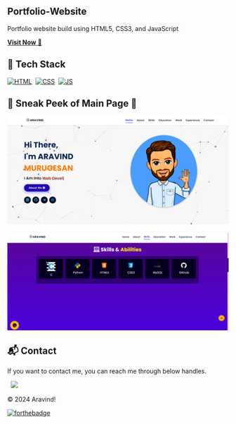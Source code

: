 ## Portfolio-Website
Portfolio website build using HTML5, CSS3,  and JavaScript 

<a href="https://Aravind-portfolio.netlify.app/" target="_blank">**Visit Now** 🚀</a>


## 📌 Tech Stack
[![HTML](https://img.shields.io/badge/html5%20-%23E34F26.svg?&style=for-the-badge&logo=html5&logoColor=white)](https://github.com/aravind792002/Portfolio-Website/search?l=html)&nbsp;
[![CSS](https://img.shields.io/badge/css3%20-%231572B6.svg?&style=for-the-badge&logo=css3&logoColor=white)](https://github.com/aravind792002/Portfolio-Website/search?l=css)&nbsp;
[![JS](https://img.shields.io/badge/javascript%20-%23323330.svg?&style=for-the-badge&logo=javascript&logoColor=%23F7DF1E)](https://github.com/aravind792002/Portfolio-Website/search?l=javascript)


## 📌 Sneak Peek of Main Page 🙈 
<img src="./assets/images/projects/Portfolio1.png" ></img></a>&nbsp;
<img src="./assets/images/projects/Portfolio.png"></img></a>



<h2>📬 Contact</h2>


If you want to contact me, you can reach me through below handles.

&nbsp;&nbsp;<a href="https://www.linkedin.com/in/aravind-m-01487626a/"><img src="https://www.felberpr.com/wp-content/uploads/linkedin-logo.png" width="30"></img></a>

© 2024 Aravind!


[![forthebadge](https://forthebadge.com/images/badges/built-with-love.svg)](https://forthebadge.com)
